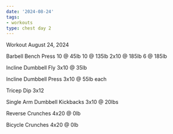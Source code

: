 ```yaml
---
date: '2024-08-24'
tags:
- workouts
type: chest day 2
---
```


Workout August 24, 2024

Barbell Bench Press
10 @ 45lb
10 @ 135lb
2x10 @ 185lb
6 @ 185lb

Incline Dumbbell Fly
3x10 @ 35lb

Incline Dumbbell Press
3x10 @ 55lb each

Tricep Dip
3x12

Single Arm Dumbbell Kickbacks
3x10 @ 20lbs

Reverse Crunches
4x20 @ 0lb

Bicycle Crunches
4x20 @ 0lb